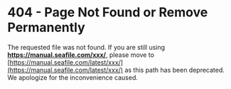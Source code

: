 # 404 - Page Not Found or Remove Permanently

The requested file was not found. If you are still using **https://manual.seafile.com/xxx/**, please move to [https://manual.seafile.com/latest/xxx/](https://manual.seafile.com/latest/xxx/) as this path has been deprecated. We apologize for the inconvenience caused.